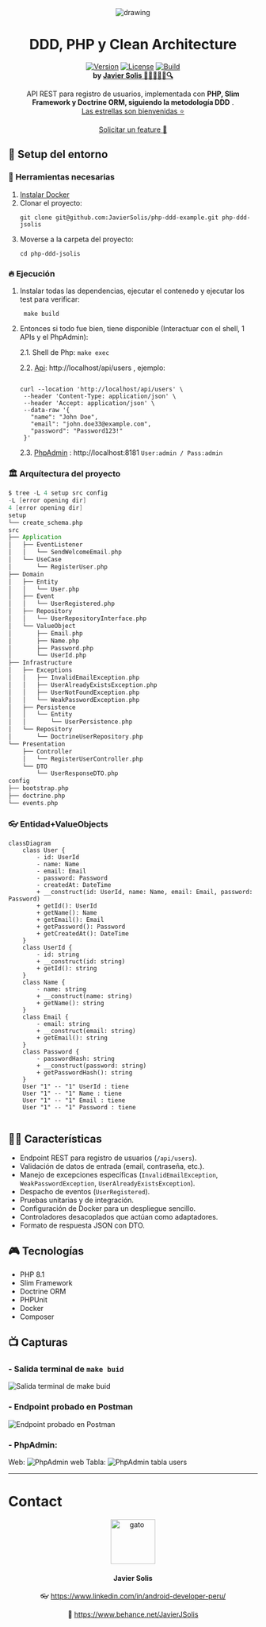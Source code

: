 <div align="center">
    <img src=".readme_assets/logo.webp" align="center" alt="drawing"/>

<br>

<h1 align="center">
  DDD, PHP y Clean Architecture
</h1>


[![Version](https://img.shields.io/badge/version-1.0.0-blue)](https://github.com/usuario/repo/releases) [![License](https://img.shields.io/badge/license-MIT-green)](https://opensource.org/licenses/MIT) [![Build](https://img.shields.io/badge/build-passing-brightgreen)](https://github.com/usuario/repo/actions)<br>**by [Javier Solis 🧑‍💻🤖🚀🎯🔍](#contact)**


</div>

<div align="center">
API REST para registro de usuarios, implementada con <b>PHP, Slim Framework y Doctrine ORM, siguiendo la metodología DDD</b> .

  <br>
  <a href="https://github.com/JavierSolis/php-ddd-example/stargazers">Las estrellas son bienvenidas ⭐️</a>

  <a href="https://github.com/JavierSolis/php-ddd-example/issues">Solicitar un feature 🚀</a>
  
</div>


## 🚀 Setup del entorno

### 🐳 Herramientas necesarias

1. [Instalar Docker](https://www.docker.com/get-started)
2. Clonar el proyecto: 
   ```shell
   git clone git@github.com:JavierSolis/php-ddd-example.git php-ddd-jsolis
   ```
3. Moverse a la carpeta del proyecto: 
   ```shell
   cd php-ddd-jsolis
   ```


### 🔥 Ejecución

1. Instalar todas las dependencias, ejecutar el contenedo y ejecutar los test para verificar: 
     ```shell
      make build
    ```
   
2. Entonces si todo fue bien, tiene disponible (Interactuar con el shell, 1 APIs y el PhpAdmin):
   
   2.1.  Shell de Php: `make exec`
   
   2.2. [Api](http://localhost/api/users): http://localhost/api/users , ejemplo: 
   
   ```shell

   curl --location 'http://localhost/api/users' \
    --header 'Content-Type: application/json' \
    --header 'Accept: application/json' \
    --data-raw '{
      "name": "John Doe",
      "email": "john.doe33@example.com",
      "password": "Password123!"
    }'
   
   ```

   2.3. [PhpAdmin](http://localhost:8181) :  http://localhost:8181 `User:admin / Pass:admin`



### 🏛 Arquítectura del proyecto

```scala
$ tree -L 4 setup src config
-L [error opening dir]
4 [error opening dir]
setup
└── create_schema.php
src
├── Application
│   ├── EventListener
│   │   └── SendWelcomeEmail.php
│   └── UseCase
│       └── RegisterUser.php
├── Domain
│   ├── Entity
│   │   └── User.php
│   ├── Event
│   │   └── UserRegistered.php
│   ├── Repository
│   │   └── UserRepositoryInterface.php
│   └── ValueObject
│       ├── Email.php
│       ├── Name.php
│       ├── Password.php
│       └── UserId.php
├── Infrastructure
│   ├── Exceptions
│   │   ├── InvalidEmailException.php
│   │   ├── UserAlreadyExistsException.php
│   │   ├── UserNotFoundException.php
│   │   └── WeakPasswordException.php
│   ├── Persistence
│   │   └── Entity
│   │       └── UserPersistence.php
│   └── Repository
│       └── DoctrineUserRepository.php
└── Presentation
    ├── Controller
    │   └── RegisterUserController.php
    └── DTO
        └── UserResponseDTO.php
config
├── bootstrap.php
├── doctrine.php
└── events.php
```

### 👓 Entidad+ValueObjects

```mermaid
classDiagram
    class User {
        - id: UserId
        - name: Name
        - email: Email
        - password: Password
        - createdAt: DateTime
        + __construct(id: UserId, name: Name, email: Email, password: Password)
        + getId(): UserId
        + getName(): Name
        + getEmail(): Email
        + getPassword(): Password
        + getCreatedAt(): DateTime
    }
    class UserId {
        - id: string
        + __construct(id: string)
        + getId(): string
    }
    class Name {
        - name: string
        + __construct(name: string)
        + getName(): string
    }
    class Email {
        - email: string
        + __construct(email: string)
        + getEmail(): string
    }
    class Password {
        - passwordHash: string
        + __construct(password: string)
        + getPasswordHash(): string
    }
    User "1" -- "1" UserId : tiene
    User "1" -- "1" Name : tiene
    User "1" -- "1" Email : tiene
    User "1" -- "1" Password : tiene
    
```

## 🙋🏻 Características

* Endpoint REST para registro de usuarios (`/api/users`).
* Validación de datos de entrada (email, contraseña, etc.).
* Manejo de excepciones específicas (`InvalidEmailException`, `WeakPasswordException`, `UserAlreadyExistsException`).
* Despacho de eventos (`UserRegistered`).
* Pruebas unitarias y de integración.
* Configuración de Docker para un despliegue sencillo.
* Controladores desacoplados que actúan como adaptadores.
* Formato de respuesta JSON con DTO.

## 🎮 Tecnologías

* PHP 8.1
* Slim Framework
* Doctrine ORM
* PHPUnit
* Docker
* Composer


## 📺 Capturas

### - Salida terminal de `make buid`
  ![Salida terminal de make buid](.readme_assets/image.png)

### - Endpoint probado en Postman
   ![Endpoint probado en Postman](.readme_assets/image-1.png)

### - PhpAdmin:
   Web:
   ![PhpAdmin web](.readme_assets/image-2.png)
   Tabla:
   ![PhpAdmin tabla users](.readme_assets/image-3.png)



---

# Contact

<div align="center">
    
   <img src=".readme_assets/contact_img.png" width="90" align="center" alt="gato"/>

#### Javier Solis

👓 https://www.linkedin.com/in/android-developer-peru/

💼 https://www.behance.net/JavierJSolis

</div>
